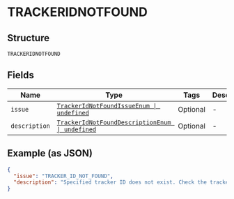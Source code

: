 
# TRACKERIDNOTFOUND

## Structure

`TRACKERIDNOTFOUND`

## Fields

| Name | Type | Tags | Description |
|  --- | --- | --- | --- |
| `issue` | [`TrackerIdNotFoundIssueEnum \| undefined`](../../doc/models/tracker-id-not-found-issue-enum.md) | Optional | - |
| `description` | [`TrackerIdNotFoundDescriptionEnum \| undefined`](../../doc/models/tracker-id-not-found-description-enum.md) | Optional | - |

## Example (as JSON)

```json
{
  "issue": "TRACKER_ID_NOT_FOUND",
  "description": "Specified tracker ID does not exist. Check the tracker ID and try again."
}
```

